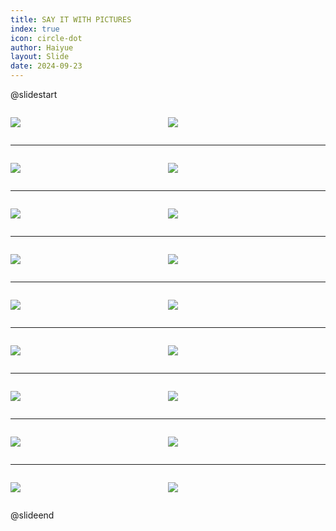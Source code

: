 ```yaml
---
title: SAY IT WITH PICTURES
index: true
icon: circle-dot
author: Haiyue
layout: Slide
date: 2024-09-23
---
```

 
@slidestart

<div style="display:flex">
<div style="flex:1">

![](https://raw.githubusercontent.com/yclord/reading/refs/heads/master/english/Level-X/SAY%20IT%20WITH%20PICTURES/001.webp)
</div>
<div style="flex:1">

![](https://raw.githubusercontent.com/yclord/reading/refs/heads/master/english/Level-X/SAY%20IT%20WITH%20PICTURES/002.webp)
</div>
</div>

---

<div style="display:flex">
<div style="flex:1">

![](https://raw.githubusercontent.com/yclord/reading/refs/heads/master/english/Level-X/SAY%20IT%20WITH%20PICTURES/003.webp)
</div>
<div style="flex:1">

![](https://raw.githubusercontent.com/yclord/reading/refs/heads/master/english/Level-X/SAY%20IT%20WITH%20PICTURES/004.webp)
</div>
</div>

---

<div style="display:flex">
<div style="flex:1">

![](https://raw.githubusercontent.com/yclord/reading/refs/heads/master/english/Level-X/SAY%20IT%20WITH%20PICTURES/005.webp)
</div>
<div style="flex:1">

![](https://raw.githubusercontent.com/yclord/reading/refs/heads/master/english/Level-X/SAY%20IT%20WITH%20PICTURES/006.webp)
</div>
</div>

---

<div style="display:flex">
<div style="flex:1">

![](https://raw.githubusercontent.com/yclord/reading/refs/heads/master/english/Level-X/SAY%20IT%20WITH%20PICTURES/007.webp)
</div>
<div style="flex:1">

![](https://raw.githubusercontent.com/yclord/reading/refs/heads/master/english/Level-X/SAY%20IT%20WITH%20PICTURES/008.webp)
</div>
</div>

---

<div style="display:flex">
<div style="flex:1">

![](https://raw.githubusercontent.com/yclord/reading/refs/heads/master/english/Level-X/SAY%20IT%20WITH%20PICTURES/009.webp)
</div>
<div style="flex:1">

![](https://raw.githubusercontent.com/yclord/reading/refs/heads/master/english/Level-X/SAY%20IT%20WITH%20PICTURES/010.webp)
</div>
</div>

---

<div style="display:flex">
<div style="flex:1">

![](https://raw.githubusercontent.com/yclord/reading/refs/heads/master/english/Level-X/SAY%20IT%20WITH%20PICTURES/011.webp)
</div>
<div style="flex:1">

![](https://raw.githubusercontent.com/yclord/reading/refs/heads/master/english/Level-X/SAY%20IT%20WITH%20PICTURES/012.webp)
</div>
</div>

---

<div style="display:flex">
<div style="flex:1">

![](https://raw.githubusercontent.com/yclord/reading/refs/heads/master/english/Level-X/SAY%20IT%20WITH%20PICTURES/013.webp)
</div>
<div style="flex:1">

![](https://raw.githubusercontent.com/yclord/reading/refs/heads/master/english/Level-X/SAY%20IT%20WITH%20PICTURES/014.webp)
</div>
</div>

---

<div style="display:flex">
<div style="flex:1">

![](https://raw.githubusercontent.com/yclord/reading/refs/heads/master/english/Level-X/SAY%20IT%20WITH%20PICTURES/015.webp)
</div>
<div style="flex:1">

![](https://raw.githubusercontent.com/yclord/reading/refs/heads/master/english/Level-X/SAY%20IT%20WITH%20PICTURES/016.webp)
</div>
</div>

---

<div style="display:flex">
<div style="flex:1">

![](https://raw.githubusercontent.com/yclord/reading/refs/heads/master/english/Level-X/SAY%20IT%20WITH%20PICTURES/017.webp)
</div>
<div style="flex:1">

![](https://raw.githubusercontent.com/yclord/reading/refs/heads/master/english/Level-X/SAY%20IT%20WITH%20PICTURES/018.webp)
</div>
</div>

@slideend